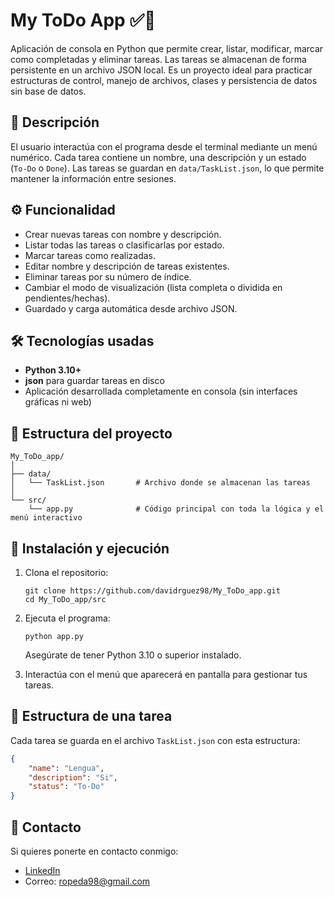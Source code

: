 # My ToDo App ✅📝

Aplicación de consola en Python que permite crear, listar, modificar, marcar como completadas y eliminar tareas. Las tareas se almacenan de forma persistente en un archivo JSON local. Es un proyecto ideal para practicar estructuras de control, manejo de archivos, clases y persistencia de datos sin base de datos.

## 🧠 Descripción

El usuario interactúa con el programa desde el terminal mediante un menú numérico. Cada tarea contiene un nombre, una descripción y un estado (`To-Do` o `Done`). Las tareas se guardan en `data/TaskList.json`, lo que permite mantener la información entre sesiones.

## ⚙️ Funcionalidad

- Crear nuevas tareas con nombre y descripción.
- Listar todas las tareas o clasificarlas por estado.
- Marcar tareas como realizadas.
- Editar nombre y descripción de tareas existentes.
- Eliminar tareas por su número de índice.
- Cambiar el modo de visualización (lista completa o dividida en pendientes/hechas).
- Guardado y carga automática desde archivo JSON.

## 🛠️ Tecnologías usadas

- **Python 3.10+**
- **json** para guardar tareas en disco
- Aplicación desarrollada completamente en consola (sin interfaces gráficas ni web)

## 📁 Estructura del proyecto

```
My_ToDo_app/
│
├── data/
│   └── TaskList.json       # Archivo donde se almacenan las tareas
│
└── src/
    └── app.py              # Código principal con toda la lógica y el menú interactivo
```

## 🚀 Instalación y ejecución

1. Clona el repositorio:
   ```
   git clone https://github.com/davidrguez98/My_ToDo_app.git
   cd My_ToDo_app/src
   ```

2. Ejecuta el programa:
   ```
   python app.py
   ```

   Asegúrate de tener Python 3.10 o superior instalado.

3. Interactúa con el menú que aparecerá en pantalla para gestionar tus tareas.

## 📝 Estructura de una tarea

Cada tarea se guarda en el archivo `TaskList.json` con esta estructura:

```json
{
    "name": "Lengua",
    "description": "Si",
    "status": "To-Do"
}
```

## 🤝 Contacto

Si quieres ponerte en contacto conmigo:

- [LinkedIn](https://www.linkedin.com/in/davidrguez98/)
- Correo: ropeda98@gmail.com
